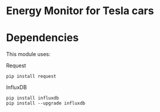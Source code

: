 # Energy Monitor for Tesla cars

# Dependencies 
This module uses: 

Request

	pip install request

InfluxDB

	pip install influxdb
	pip install --upgrade influxdb
